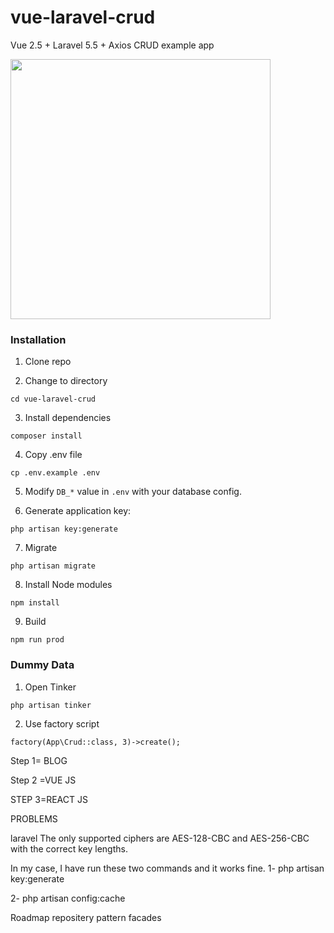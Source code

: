 # vue-laravel-crud

Vue 2.5 + Laravel 5.5 + Axios CRUD example app


<img src="demo.gif" width="416">

### Installation

1. Clone repo

2. Change to directory

````
cd vue-laravel-crud
````   

3. Install dependencies

````
composer install
````

4. Copy .env file

```
cp .env.example .env
```

5. Modify `DB_*` value in `.env` with your database config.

6. Generate application key:

````
php artisan key:generate
````

7. Migrate
````
php artisan migrate
````

8. Install Node modules
````
npm install
````

9. Build

````
npm run prod
````

### Dummy Data

1. Open Tinker

````
php artisan tinker
````
    
2. Use factory script
````
factory(App\Crud::class, 3)->create();
````



Step 1= BLOG

Step 2 =VUE JS

STEP 3=REACT JS


PROBLEMS 


laravel The only supported ciphers are AES-128-CBC and AES-256-CBC with the correct key lengths.

In my case, I have run these two commands and it works fine.
1-
php artisan key:generate

2-
php artisan config:cache

Roadmap
repositery pattern
facades 
